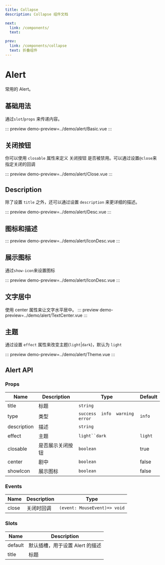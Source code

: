 ```yaml
---
title: Collapse
description: Collapse 组件文档

next:
  link: /components/
  text:

prev:
  link: /components/collapse
  text: 折叠组件
---
```


# Alert

常用的 Alert。

## 基础用法

通过`slot`/`props` 来传递内容。

::: preview
demo-preview=../demo/alert/Basic.vue
:::

## 关闭按钮

你可以使用 `closable` 属性来定义 关闭按钮 是否被禁用。可以通过设置`@close`来指定关闭的回调

::: preview
demo-preview=../demo/alert/Close.vue
:::

## Description

除了设置 `title` 之外，还可以通过设置 `description` 来更详细的描述。

::: preview
demo-preview=../demo/alert/Desc.vue
:::

## 图标和描述

::: preview
demo-preview=../demo/alert/IconDesc.vue
:::

## 展示图标

通过`show-icon`来设置图标

::: preview
demo-preview=../demo/alert/IconDesc.vue
:::

## 文字居中

使用 center 属性来让文字水平居中。
::: preview
demo-preview=../demo/alert/TextCenter.vue
:::

## 主题

通过设置 `effect` 属性来改变主题(`light`|`dark`)，默认为 `light`

::: preview
demo-preview=../demo/alert/Theme.vue
:::

## Alert API

### Props

| Name        | Description      | Type                            | Default |
| ----------- | ---------------- | ------------------------------- | ------- |
| title       | 标题             | `string	`                        |         |
| type        | 类型             | `success  info  warning  error` | `info`  |
| description | 描述             | `string`                        |         |
| effect      | 主题             | ` light``dark `                 | `light` |
| closable    | 是否展示关闭按钮 | `boolean`                       | true    |
| center      | 剧中             | `boolean`                       | false   |
| showIcon    | 展示图标         | `boolean`                       | false   |

### Events

| Name  | Description | Type                         |
| ----- | ----------- | ---------------------------- |
| close | 关闭时回调  | `(event: MouseEvent)=> void` |

### Slots

| Name    | Description                     |
| ------- | ------------------------------- |
| default | 默认插槽，用于设置 Alert 的描述 |
| title   | 标题                            |
